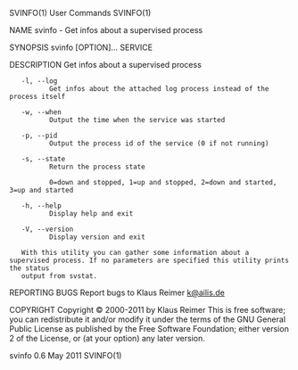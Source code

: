 SVINFO(1)                                                          User Commands                                                         SVINFO(1)

NAME
       svinfo - Get infos about a supervised process

SYNOPSIS
       svinfo [OPTION]... SERVICE

DESCRIPTION
       Get infos about a supervised process

       -l, --log
              Get infos about the attached log process instead of the process itself

       -w, --when
              Output the time when the service was started

       -p, --pid
              Output the process id of the service (0 if not running)

       -s, --state
              Return the process state

              0=down and stopped, 1=up and stopped, 2=down and started, 3=up and started

       -h, --help
              Display help and exit

       -V, --version
              Display version and exit

       With this utility you can gather some information about a supervised process. If no parameters are specified this utility prints the status
       output from svstat.

REPORTING BUGS
       Report bugs to Klaus Reimer <k@ailis.de>

COPYRIGHT
       Copyright © 2000-2011 by Klaus Reimer
       This is free software; you can redistribute it and/or modify it under the terms of the GNU General Public License as published by the  Free
       Software Foundation; either version 2 of the License, or (at your option) any later version.

svinfo 0.6                                                           May 2011                                                            SVINFO(1)
